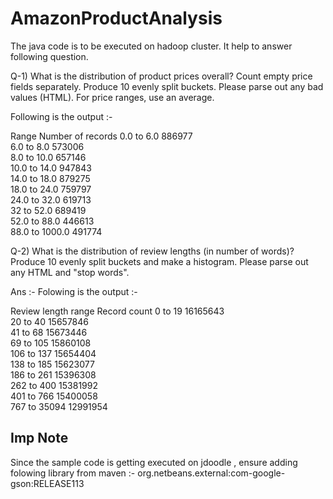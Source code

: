 # AmazonProductAnalysis

The java code is to be executed on hadoop cluster. It help to answer following question.

Q-1) What is the distribution of product prices overall?  Count empty price fields separately. 
Produce 10 evenly split buckets.  Please parse out any bad values (HTML).  For price ranges, use an average.

Following is the output :-

Range	    Number of records
0.0 to 6.0	    886977 </br> 
6.0 to 8.0	    573006 </br>
8.0 to 10.0	    657146 </br>
10.0 to 14.0	947843 </br>
14.0 to 18.0	879275 </br>
18.0 to 24.0	759797 </br>
24.0 to 32.0	619713 </br>
32 to 52.0	    689419 </br>
52.0 to 88.0	446613 </br>
88.0 to 1000.0	491774 </br>

Q-2) What is the distribution of review lengths (in number of words)?  Produce 10 evenly split buckets and make a histogram.  Please parse out any HTML and "stop words".

Ans :- Folowing is the output :- 

Review length range	Record count
0 to 19              16165643 </br>
20 to 40             15657846 </br>
41 to 68             15673446 </br>
69 to 105            15860108 </br>
106 to 137           15654404 </br>
138 to 185           15623077 </br>
186 to 261           15396308 </br>
262 to 400           15381992 </br>
401 to 766           15400058 </br>
767 to 35094         12991954 </br>



## Imp Note
Since the sample code is getting executed on jdoodle , ensure adding folowing library from maven :-
org.netbeans.external:com-google-gson:RELEASE113
